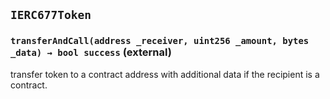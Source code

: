 ## `IERC677Token`






### `transferAndCall(address _receiver, uint256 _amount, bytes _data) → bool success` (external)



transfer token to a contract address with additional data if the recipient is a contract.





